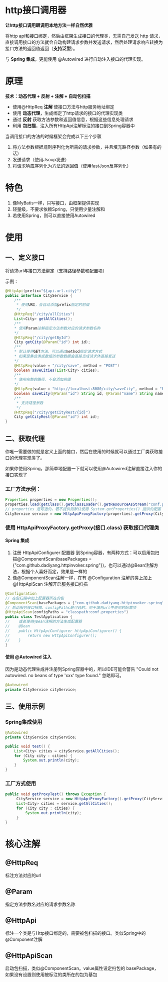 # http接口调用器

**让http接口调用跟调用本地方法一样自然优雅**

将http api和接口绑定，然后由框架生成接口的代理类，无需自己发送 http 请求，直接调用接口的方法就会自动构建请求参数并发送请求，然后处理请求响应转换为接口方法的返回值返回（**支持泛型**）。

与 **Spring 集成**，更能使用 @Autowired 进行自动注入接口的代理实现。

# 原理
 
**技术：动态代理 + 反射 + 注解 + 自动包扫描**
 
* 使用@HttpReq **注解** 使接口方法与http服务地址绑定
* 使用 **动态代理**，生成绑定了http请求的接口的代理实现类
* 通过 **反射** 获取方法参数和返回值信息，根据这些信息处理请求
* 利用 **包扫描**，注入所有HttpApi注解标注的接口到Spring容器中
 
当调用接口的方法的时候框架会完成以下三个步骤
 
1. 将方法参数根据规则序列化为所需的请求参数，并且填充路径参数（如果有的话）
2. 发送请求（使用Jsoup发送）
3. 将请求响应序列化为方法的返回值（使用fastJson反序列化） 
 
# 特色

1. 像MyBatis一样，只写接口，由框架提供实现
2. 轻量级，不要求依赖Spring，只使用少量注解和
2. 若使用Spring，则可以直接使用Autowired

# 使用
 
## 一、定义接口
 
将请求url与接口方法绑定（支持路径参数和配置项）
 
示例：

```java
@HttpApi(prefix="${api.url.city}")
public interface CityService {
    /**
     * 使用URI，会自动添加prefix指定的前缀
     */
    @HttpReq("/city/allCities")
    List<City> getAllCities();
    /**
    * 使用Param注解指定方法参数对应的请求参数名称
    */
    @HttpReq("/city/getById")
    City getCity(@Param("id") int id);
    /**
    * 默认使用GET方法，可以通过method指定请求方式
    * 如果是集合类或数组的参数数据会直接当成请求体直接发送
    */
    @HttpReq(value = "/city/save", method = "POST")
    boolean saveCities(List<City> cities);
    /**
    * 使用完整的路径，不会添加前缀
    */
    @HttpReq(value = "http://localhost:8080/city/saveCity", method = "POST")
    boolean saveCity(@Param("id") String id, @Param("name") String name, @Param("wubaId") int wubaId);
    /**
     * 支持路径参数
     */
    @HttpReq("/city/getCityRest/{id}")
    City getCityRest(@Param("id") int id);
}
```
 
## 二、获取代理
 
 你唯一需要做的就是定义上面的接口，然后在使用的时候就可以通过工厂类获取接口的代理实现类了。
 
 如果你使用Spring，那简单地配置一下就可以使用@Autowired注解直接注入你的接口实现了
 
### 工厂方法示例：
 
 ```java
 Properties properties = new Properties();
 properties.load(getClass().getClassLoader().getResourceAsStream("conf.properties"));
 // properties 是可选的，若不提供则默认使用 System.getProperties() 提供的配置
 CityService service = new HttpApiProxyFactory(properties).getProxy(CityService.class);
 ```
  
### 使用 HttpApiProxyFactory.getProxy(接口.class) 获取接口代理类
 
#### Spring 集成
 
 1. 注册 HttpApiConfigurer 配置器 到Spring容器，有两种方式：可以启用包扫描@ComponentScan(basePackages = {"com.github.dadiyang.httpinvoker.spring"})，也可以通过@Bean注解方法，根据个人喜好而定，效果是一样的
 2. 像@ComponentScan注解一样，在有 @Configuration 注解的类上加上 @HttpApiScan 注解开启服务接口扫描
 
```java
@Configuration
// 在包扫描中加上配置器所在的包
@ComponentScan(basePackages = {"com.github.dadiyang.httpinvoker.spring"})
// 启动服务接口扫描，configPaths是可选的，用于填充url中使用的配置项
@HttpApiScan(configPaths = "classpath:conf.properties")
public class TestApplication {
//    或者使用@Bean注解的方法生成配置器
//    @Bean
//    public HttpApiConfigurer httpApiConfigurer() {
//        return new HttpApiConfigurer();
//    }
}
```
 
#### 使用 @Autowired 注入

因为是动态代理生成并注册到Spring容器中的，所以IDE可能会警告 "Could not autowired. no beans of type 'xxx' type found." 忽略即可。

```java
@Autowired
private CityService cityService;
```

## 三、使用示例

### Spring集成使用

```java
@Autowired
private CityService cityService;

public void test() {
    List<City> cities = cityService.getAllCities();
    for (City city : cities) {
        System.out.println(city);
    }
}

```

### 工厂方式使用

```java
public void getProxyTest() throws Exception {
     CityService service = new HttpApiProxyFactory().getProxy(CityService.class);
     List<City> cities = service.getAllCities();
     for (City city : cities) {
         System.out.println(city);
     }
}
```

# 核心注解


## @HttpReq

标注方法对应的url

## @Param

指定方法参数名对应的请求参数名称

## @HttpApi

标注一个类是与Http接口绑定的，需要被包扫描的接口。类似Spring中的@Component注解

## @HttpApiScan

启动包扫描，类似@ComponentScan。value属性设定扫包的 basePackage，如果没有设置则使用被标注的类所在的包为基包
